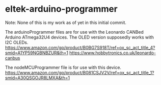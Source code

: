 # eltek-arduino-programmer

Note: None of this is my work as of yet in this initial commit.

The arduinoProgrammer files are for use with the Leonardo CANBed Arduino ATmega32U4 devices. 
The OLED version supposedly works with I2C OLEDs.
https://www.amazon.com/gp/product/B0BG7S918T/ref=ox_sc_act_title_4?smid=A1YP59NGBNBZUR&th=1
https://www.hobbytronics.co.uk/leonardo-canbus


The nodeMCUProgrammer file is for use with this device.
https://www.amazon.com/gp/product/B081CSJV2V/ref=ox_sc_act_title_1?smid=A30QSGOJR8LMXA&th=1
